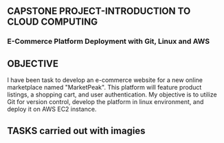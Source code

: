 
## CAPSTONE PROJECT-INTRODUCTION TO CLOUD COMPUTING

### E-Commerce Platform Deployment with Git, Linux and AWS

## OBJECTIVE
I have been task to develop an e-commerce website for a new online marketplace named "MarketPeak". This platform will feature product listings, a shopping cart, and user authentication. My objective is to utilize Git for version control, develop the platform in linux environment, and deploy it on AWS EC2 instance.

## TASKS carried out with imagies


